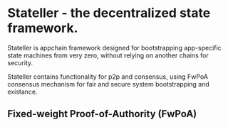 # Stateller - the decentralized state framework.

Stateller is appchain framework designed for bootstrapping app-specific state machines from very zero, without relying on another chains for security.

Stateller contains functionality for p2p and consensus, using FwPoA consensus mechanism for fair and secure system bootstrapping and existance.

## Fixed-weight Proof-of-Authority (FwPoA)

